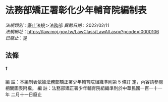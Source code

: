 # 法務部矯正署彰化少年輔育院編制表

*法規類別*：廢止法規＞法務部
*異動日期*：2022/02/11  
*法規網址*：https://law.moj.gov.tw/LawClass/LawAll.aspx?pcode=I0000106
*已廢止*：是


## 法條
##### 1
編      註：本編制表依據法務部矯正署少年輔育院組織準則第 5  條訂
            定，內容請參閱相關圖表附檔。
編      註：法務部矯正署少年輔育院組織準則於中華民國一百一十一年
            二月十一日廢止



